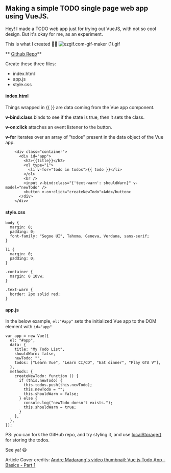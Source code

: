 ## Making a simple TODO single page web app using VueJS.

Hey! I made a TODO web app just for trying out VueJS, with not so cool design. But it's okay for me, as an experiment.

This is what I created 👨‍💻
![ezgif.com-gif-maker (1).gif](https://cdn.hashnode.com/res/hashnode/image/upload/v1608136649416/jpsFdUYCT.gif)

** [Github Repo](https://github.com/amaan-ahmad/todo-vue-js)** 

Create these three files: 
- index.html
- app.js
- style.css

#### index.html

Things wrapped in {{  }} are data coming from the Vue app component.

**v-bind:class** binds to see if the state is true, then it sets the class.

**v-on:click** attaches an event listener to the button.


**v-for** iterates over an array of "todos" present in the data object of the Vue app.
```
    <div class="container">
      <div id="app">
        <h2>{{title}}</h2>
        <ol type="1">
          <li v-for="todo in todos">{{ todo }}</li>
        </ol>
        <br />
        <input v-bind:class="{'text-warn': shouldWarn}" v-model="newTodo" />
        <button v-on:click="createNewTodo">Add</button>
      </div>
    </div>
```
#### style.css
```
body {
  margin: 0;
  padding: 0;
  font-family: "Segoe UI", Tahoma, Geneva, Verdana, sans-serif;
}

li {
  margin: 0;
  padding: 0;
}

.container {
  margin: 0 10vw;
}

.text-warn {
  border: 2px solid red;
}

```

#### app.js

In the below example, ``` el:"#app" ``` sets the initialized Vue app to the DOM element with ```id="app" ```

```
var app = new Vue({
  el: "#app",
  data: {
    title: "My Todo List",
    shouldWarn: false,
    newTodo: "",
    todos: ["Learn Vue", "Learn CI/CD", "Eat dinner", "Play GTA V"],
  },
  methods: {
    createNewTodo: function () {
      if (this.newTodo) {
        this.todos.push(this.newTodo);
        this.newTodo = "";
        this.shouldWarn = false;
      } else {
        console.log("newTodo doesn't exists.");
        this.shouldWarn = true;
      }
    },
  },
});
```

PS: you can fork the GitHub repo, and try styling it, and use [localStorage()](https://developer.mozilla.org/en-US/docs/Web/API/Window/localStorage) for storing the todos. 

See ya! 😃

Article Cover credits: [Andre Madarang's video thumbnail: Vue.js Todo App - Basics - Part 1
](https://www.youtube.com/watch?v=A5S23KS_-bU&ab_channel=AndreMadarang)